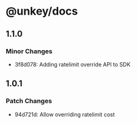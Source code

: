# @unkey/docs

## 1.1.0

### Minor Changes

- 3f8d078: Adding ratelimit override API to SDK

## 1.0.1

### Patch Changes

- 94d721d: Allow overriding ratelimit cost
